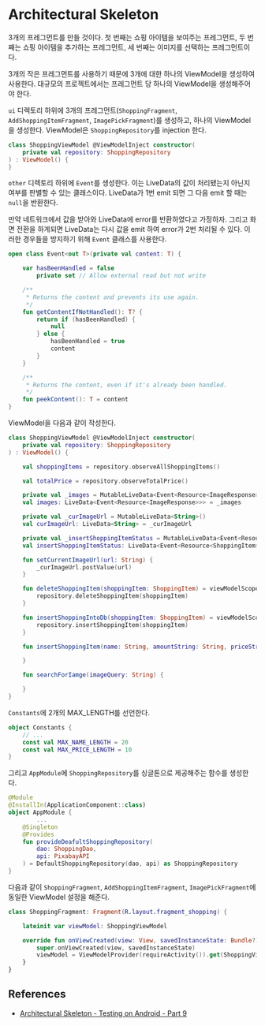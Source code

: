 # Architectural Skeleton

3개의 프레그먼트를 만들 것이다. 첫 번째는 쇼핑 아이템을 보여주는 프레그먼트, 두 번째는 쇼핑 아이템을 추가하는 프레그먼트, 세 번째는 이미지를 선택하는 프레그먼트이다.

3개의 작은 프레그먼트를 사용하기 때문에 3개에 대한 하나의 ViewModel을 생성하여 사용한다. 대규모의 프로젝트에서는 프레그먼트 당 하나의 ViewModel을 생성해주어야 한다.

`ui` 디렉토리 하위에 3개의 프레그먼트(`ShoppingFragment`, `AddShoppingItemFragment`, `ImagePickFragment`)를 생성하고, 하나의 ViewModel을 생성한다. ViewModel은 `ShoppingRepository`를 injection 한다.

```kotlin
class ShoppingViewModel @ViewModelInject constructor(
    private val repository: ShoppingRepository
) : ViewModel() {
}
```

`other` 디렉토리 하위에 `Event`를 생성한다. 이는 LiveData의 값이 처리됐는지 아닌지 여부를 판별할 수 있는 클래스이다. LiveData가 1번 emit 되면 그 다음 emit 할 때는 `null`을 반환한다.

만약 네트워크에서 값을 받아와 LiveData에 error를 반환하였다고 가정하자. 그리고 화면 전환을 하게되면 LiveData는 다시 값을 emit 하여 error가 2번 처리될 수 있다. 이러한 경우들을 방지하기 위해 `Event` 클래스를 사용한다.

```kotlin
open class Event<out T>(private val content: T) {

    var hasBeenHandled = false
        private set // Allow external read but not write

    /**
     * Returns the content and prevents its use again.
     */
    fun getContentIfNotHandled(): T? {
        return if (hasBeenHandled) {
            null
        } else {
            hasBeenHandled = true
            content
        }
    }

    /**
     * Returns the content, even if it's already been handled.
     */
    fun peekContent(): T = content
}
```

ViewModel을 다음과 같이 작성한다.

```kotlin
class ShoppingViewModel @ViewModelInject constructor(
    private val repository: ShoppingRepository
) : ViewModel() {

    val shoppingItems = repository.observeAllShoppingItems()

    val totalPrice = repository.observeTotalPrice()

    private val _images = MutableLiveData<Event<Resource<ImageResponse>>>()
    val images: LiveData<Event<Resource<ImageResponse>>> = _images

    private val _curImageUrl = MutableLiveData<String>()
    val curImageUrl: LiveData<String> = _curImageUrl

    private val _insertShoppingItemStatus = MutableLiveData<Event<Resource<ShoppingItem>>>()
    val insertShoppingItemStatus: LiveData<Event<Resource<ShoppingItem>>> = _insertShoppingItemStatus

    fun setCurrentImageUrl(url: String) {
        _curImageUrl.postValue(url)
    }

    fun deleteShoppingItem(shoppingItem: ShoppingItem) = viewModelScope.launch {
        repository.deleteShoppingItem(shoppingItem)
    }

    fun insertShoppingIntoDb(shoppingItem: ShoppingItem) = viewModelScope.launch {
        repository.insertShoppingItem(shoppingItem)
    }

    fun insertShoppingItem(name: String, amountString: String, priceString: String) {

    }

    fun searchForIamge(imageQuery: String) {

    }
}
```

`Constants`에 2개의 MAX_LENGTH를 선언한다.

```kotlin
object Constants {
    // ...
    const val MAX_NAME_LENGTH = 20
    const val MAX_PRICE_LENGTH = 10
}
```

그리고 `AppModule`에 `ShoppingRepository`를 싱글톤으로 제공해주는 함수를 생성한다.

```kotlin
@Module
@InstallIn(ApplicationComponent::class)
object AppModule {
		...
    @Singleton
    @Provides
    fun provideDeafultShoppingRepository(
        dao: ShoppingDao,
        api: PixabayAPI
    ) = DefaultShoppingRepository(dao, api) as ShoppingRepository
}
```

다음과 같이 `ShoppingFragment`, `AddShoppingItemFragment`, `ImagePickFragment`에 동일한 ViewModel 설정을 해준다.

```kotlin
class ShoppingFragment: Fragment(R.layout.fragment_shopping) {

    lateinit var viewModel: ShoppingViewModel

    override fun onViewCreated(view: View, savedInstanceState: Bundle?) {
        super.onViewCreated(view, savedInstanceState)
        viewModel = ViewModelProvider(requireActivity()).get(ShoppingViewModel::class.java)
    }
}
```

## References

* [Architectural Skeleton - Testing on Android - Part 9](https://www.youtube.com/watch?v=x2WahC3N_Yw&list=PLQkwcJG4YTCSYJ13G4kVIJ10X5zisB2Lq&index=9)